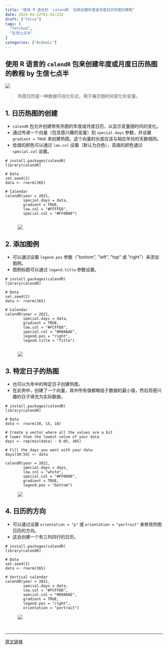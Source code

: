 ```yaml
---
title: "使用 R 语言的 `calendR` 包来创建年度或月度日历热图的教程"
date: 2024-04-22T01:54:23Z
draft: ["false"]
tags: [
  "fetched",
  "生信七点半"
]
categories: ["Acdemic"]
---
```

使用 R 语言的 `calendR` 包来创建年度或月度日历热图的教程 by 生信七点半
------
<div><p><img data-galleryid="" data-imgfileid="100004577" data-ratio="0.41944444444444445" data-s="300,640" data-type="png" data-w="1080" data-src="https://mmbiz.qpic.cn/mmbiz_png/owuibmRdV9sib1bvtftdpTzxDCZGQ9SqlCVLAe54msQA5pXq1Qj7oIhwYV6icvKFU0zTpvLoyAeNiaIHreJ6uf5coA/640?wx_fmt=png&amp;from=appmsg" src="https://mmbiz.qpic.cn/mmbiz_png/owuibmRdV9sib1bvtftdpTzxDCZGQ9SqlCVLAe54msQA5pXq1Qj7oIhwYV6icvKFU0zTpvLoyAeNiaIHreJ6uf5coA/640?wx_fmt=png&amp;from=appmsg"></p><section data-tool="mdnice编辑器" data-website="https://www.mdnice.com"><blockquote data-tool="mdnice编辑器"><span></span><p>热图日历是一种数据可视化形式，用于展示随时间变化的变量。</p></blockquote><h1 data-tool="mdnice编辑器"><span></span><span>1. 日历热图的创建</span><span></span></h1><ul data-tool="mdnice编辑器"><li><section><code>calendR</code> 包允许创建带有热图的年度或月度日历，以显示变量随时间的变化。</section></li><li><section>通过传递一个向量（包含感兴趣的变量）到 <code>special.days</code> 参数，并设置 <code>gradient = TRUE</code> 来创建热图。这个向量的长度应该与相应年份的天数相同。</section></li><li><section>低值的颜色可以通过 <code>low.col</code> 设置（默认为白色），高值的颜色通过 <code>special.col</code> 设置。</section></li></ul><pre data-tool="mdnice编辑器"><span></span><code><span># install.packages(calendR)</span><br>library(calendR)<br><br><span># Data</span><br>set.seed(2)<br>data &lt;- rnorm(365)<br><br><span># Calendar</span><br>calendR(year = 2021,<br>        special.days = data,<br>        gradient = TRUE,<br>        low.col = <span>"#FFFFED"</span>,<br>        special.col = <span>"#FF0000"</span>) <br> <br></code></pre><figure data-tool="mdnice编辑器"><img data-imgfileid="100004588" data-ratio="0.7777777777777778" data-type="png" data-w="1080" data-src="https://mmbiz.qpic.cn/mmbiz_png/owuibmRdV9sib1bvtftdpTzxDCZGQ9SqlCpqibNzVh7BxkyibQanHtGjtg8cC4M7fQTgGIQCfQw9MAg4iaKK2NI5HQw/640?wx_fmt=png&amp;from=appmsg" src="https://mmbiz.qpic.cn/mmbiz_png/owuibmRdV9sib1bvtftdpTzxDCZGQ9SqlCpqibNzVh7BxkyibQanHtGjtg8cC4M7fQTgGIQCfQw9MAg4iaKK2NI5HQw/640?wx_fmt=png&amp;from=appmsg"></figure><h1 data-tool="mdnice编辑器"><span></span><span>2. 添加图例</span><span></span></h1><ul data-tool="mdnice编辑器"><li><section>可以通过设置 <code>legend.pos</code> 参数（"bottom", "left", "top" 或 "right"）来添加图例。</section></li><li><section>图例标题可以通过 <code>legend.title</code> 参数设置。</section></li></ul><pre data-tool="mdnice编辑器"><span></span><code><span># install.packages(calendR)</span><br>library(calendR)<br><br><span># Data</span><br>set.seed(2)<br>data &lt;- rnorm(365)<br><br><span># Calendar</span><br>calendR(year = 2021,<br>        special.days = data,<br>        gradient = TRUE,<br>        low.col = <span>"#FCFFDD"</span>,<br>        special.col = <span>"#00AAAE"</span>,<br>        legend.pos = <span>"right"</span>,<br>        legend.title = <span>"Title"</span>) <br> <br></code></pre><figure data-tool="mdnice编辑器"><img data-imgfileid="100004589" data-ratio="0.6666666666666666" data-type="png" data-w="1080" data-src="https://mmbiz.qpic.cn/mmbiz_png/owuibmRdV9sib1bvtftdpTzxDCZGQ9SqlCzBg93BlzLY6rk4U96X3ibvBxVrKGjVibhYNgmMmHjhlqhjSSWQJWVRYg/640?wx_fmt=png&amp;from=appmsg" src="https://mmbiz.qpic.cn/mmbiz_png/owuibmRdV9sib1bvtftdpTzxDCZGQ9SqlCzBg93BlzLY6rk4U96X3ibvBxVrKGjVibhYNgmMmHjhlqhjSSWQJWVRYg/640?wx_fmt=png&amp;from=appmsg"></figure><h1 data-tool="mdnice编辑器"><span></span><span>3. 特定日子的热图</span><span></span></h1><ul data-tool="mdnice编辑器"><li><section>也可以为年中的特定日子创建热图。</section></li><li><section>在此例中，创建了一个向量，其中所有值都略低于数据的最小值，然后将感兴趣的日子填充为实际数据。</section></li></ul><pre data-tool="mdnice编辑器"><span></span><code><span># install.packages(calendR)</span><br>library(calendR)<br><br><span># Data</span><br>data &lt;- rnorm(30, 15, 10)<br><br><span># Create a vector where all the values are a bit</span><br><span># lower than the lowest value of your data</span><br>days &lt;- rep(min(data) - 0.05, 365)<br><br><span># Fill the days you want with your data</span><br>days[30:59] &lt;- data<br><br>calendR(year = 2021,<br>        special.days = days,<br>        low.col = <span>"white"</span>,<br>        special.col = <span>"#FF0000"</span>,<br>        gradient = TRUE,<br>        legend.pos = <span>"bottom"</span>)<br></code></pre><figure data-tool="mdnice编辑器"><img data-imgfileid="100004587" data-ratio="0.7777777777777778" data-type="png" data-w="1080" data-src="https://mmbiz.qpic.cn/mmbiz_png/owuibmRdV9sib1bvtftdpTzxDCZGQ9SqlCmwbcWetqPia8SYtE6BxR0IKWEg7eqZgt6eDHibxv1fyyAE2ibQoh7OxtQ/640?wx_fmt=png&amp;from=appmsg" src="https://mmbiz.qpic.cn/mmbiz_png/owuibmRdV9sib1bvtftdpTzxDCZGQ9SqlCmwbcWetqPia8SYtE6BxR0IKWEg7eqZgt6eDHibxv1fyyAE2ibQoh7OxtQ/640?wx_fmt=png&amp;from=appmsg"></figure><h1 data-tool="mdnice编辑器"><span></span><span>4. 日历的方向</span><span></span></h1><ul data-tool="mdnice编辑器"><li><section>可以通过设置 <code>orientation = "p"</code> 或 <code>orientation = "portrait"</code> 来修改热图日历的方向。</section></li><li><section>这会创建一个有三列四行的日历。</section></li></ul><pre data-tool="mdnice编辑器"><span></span><code><span># install.packages(calendR)</span><br>library(calendR)<br><br><span># Data</span><br>set.seed(2)<br>data &lt;- rnorm(365)<br><br><span># Vertical calendar</span><br>calendR(year = 2021,<br>        special.days = data,<br>        low.col = <span>"#FCFFDD"</span>,<br>        special.col = <span>"#00AAAE"</span>,<br>        gradient = TRUE,<br>        legend.pos = <span>"right"</span>,<br>        orientation = <span>"portrait"</span>) <br></code></pre><figure data-tool="mdnice编辑器"><img data-imgfileid="100004590" data-ratio="1.1333333333333333" data-type="png" data-w="1080" data-src="https://mmbiz.qpic.cn/mmbiz_png/owuibmRdV9sib1bvtftdpTzxDCZGQ9SqlCk1dcPJk7njQnYoqen3hZE9WLlZq6yicBbPWWR7zgG73CU9nvgIoxjBg/640?wx_fmt=png&amp;from=appmsg" src="https://mmbiz.qpic.cn/mmbiz_png/owuibmRdV9sib1bvtftdpTzxDCZGQ9SqlCk1dcPJk7njQnYoqen3hZE9WLlZq6yicBbPWWR7zgG73CU9nvgIoxjBg/640?wx_fmt=png&amp;from=appmsg"></figure><p data-tool="mdnice编辑器"><br></p></section><p><mp-style-type data-value="3"></mp-style-type></p></div>  
<hr>
<a href="https://mp.weixin.qq.com/s/3LCJ9bLUgDdR1h_1nmEPiw",target="_blank" rel="noopener noreferrer">原文链接</a>
